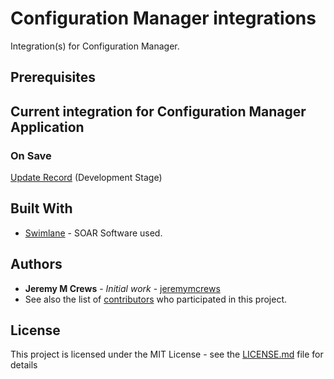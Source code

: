 # Configuration Manager integrations
Integration(s) for Configuration Manager.
## Prerequisites
## Current integration for Configuration Manager Application
### On Save
[Update Record](https://github.com/PhoenixNAP-SecuritySrvs/Swimlane-3.2-Intgrations/tree/master/Configuration%20Manager/On%20Save/Update%20Record) (Development Stage)
## Built With
* [Swimlane](http://www.swimlane.com) - SOAR Software used.
## Authors
* **Jeremy M Crews** - *Initial work* - [jeremymcrews](https://github.com/jeremymcrews)
* See also the list of [contributors](https://github.com/PhoenixNAP-SecuritySrvs/Swimlane-3.2-Applications/contributors) who participated in this project.
## License
This project is licensed under the MIT License - see the [LICENSE.md](LICENSE.md) file for details